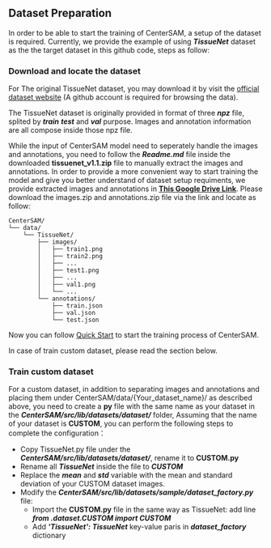 ## Dataset Preparation

In order to be able to start the training of CenterSAM, a setup of the dataset is required. Currently, we provide the example of using ***TissueNet*** dataset as the the target dataset in this github code, steps as follow:

### Download and locate the dataset

For The original TissueNet dataset, you may download it by visit the [official dataset website](https://datasets.deepcell.org/data) (A github account is required for browsing the data).

The TissueNet dataset is originally provided in format of three ***npz*** file, splited by ***train*** ***test*** and ***val*** purpose. Images and annotation information are all compose inside those npz file. 

While the input of CenterSAM model need to seperately handle the images and annotations, you need to follow the ***Readme.md*** file inside the downloaded **tissuenet_v1.1.zip** file to manually extract the images and annotations. In order to provide a more convenient way to start training the model and give you better understand of dataset setup requiments, we provide extracted images and annotations in [**This Google Drive Link**](https://drive.google.com/drive/folders/18MS9NUA0FX8UTmQ0Gxq7HzJC5YtJ5Bx7?usp=drive_link). Please download the images.zip and annotations.zip file via the link and locate as follow:



```
CenterSAM/
└── data/
    └── TissueNet/
        ├── images/
        │   ├── train1.png
        │   ├── train2.png
        │   ├── ...
        │   ├── test1.png        
        │   ├── ...
        │   ├── val1.png
        │   └── ...
        └── annotations/
            ├── train.json
            ├── val.json
            └── test.json
```

Now you can follow [Quick Start](./docs/quick_start.md) to start the training process of CenterSAM.

In case of train custom dataset, please read the section below.

### Train custom dataset

For a custom dataset, in addition to separating images and annotations and placing them under CenterSAM/data/{Your_dataset_name}/ as described above, you need to create a **py** file with the same name as your dataset in the ***CenterSAM/src/lib/datasets/dataset/*** folder, Assuming that the name of your dataset is **CUSTOM**, you can perform the following steps to complete the configuration：

* Copy TissueNet.py file under the ***CenterSAM/src/lib/datasets/dataset/***, rename it to **CUSTOM.py**
* Rename all ***TissueNet*** inside the file to ***CUSTOM***
* Replace the ***mean*** and ***std*** variable with the mean and standard deviation of your CUSTOM dataset images.
* Modify the ***CenterSAM/src/lib/datasets/sample/dataset_factory.py*** file: 
    - Import the **CUSTOM.py** file in the same way as TissueNet: add line ***from .dataset.CUSTOM import CUSTOM***
    - Add ***'TissueNet': TissueNet*** key-value paris in ***dataset_factory*** dictionary

